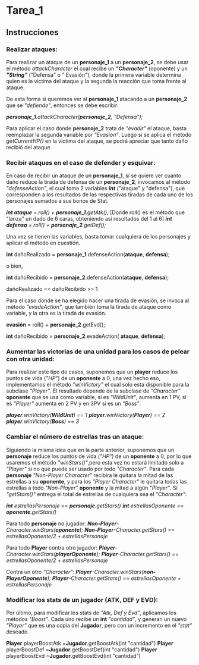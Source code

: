 # Tarea_1
## Instrucciones
### Realizar ataques:
Para realizar un ataque de un **personaje_1** a un **personaje_2**, se debe usar el método _attackCharacter_ el cual recibe un _**"Character"**_ (oponente) y un _**"String"**_ ("Defensa" o " Evasión"), donde la primera variable determina quien es la victima del ataque y la segunda la reacción que toma frente al ataque.

De esta forma si queremos ver al **personaje_1** atacando a un **personaje_2** que se _"defiende"_, entonces se debe escribir:

_**personaje_1**.attackCharacter(**personaje_2**, "Defensa");_

Para aplicar el caso donde **personaje_2** trata de _"evadir"_ el ataque, basta reemplazar la segunda variable por _"Evasión"_. Luego si se aplica el método _getCurrentHP()_ en la victima del ataque, se podrá apreciar que tanto daño recibió del ataque.

### Recibir ataques en el caso de defender y esquivar:
En caso de recibir un ataque de un **personaje_1**, sí se quiere ver cuanto daño reduce la tirada de defensa de un **personaje_2**, invocamos al método _"defenseAction"_, el cual toma 2 variables _**int**_ ("ataque" y "defensa"), que corresponden a los resultados de las respectivas tiradas de cada uno de los personajes sumados a sus bonos de Stat.

_**int ataque** = roll() + **personaje_1**.getAtk();_ [Donde roll() es el método que "lanza" un dado de 6 caras, obteniendo así resultados del 1 al 6]
_**int defensa** = roll() + **personaje_2**.getDef();_

Una vez se tienen las variables, basta tomar cualquiera de los personajes y aplicar el método en cuestión.

**int** dañoRealizado = **personaje_1**.defenseAction(**ataque**, **defensa**);

o bien,

**int** dañoRecibido = **personaje_2**.defenseAction(**ataque**, **defensa**);

dañoRealizado == dañoRecibido >= 1

Para el caso donde se ha elegido hacer una tirada de evasión, se invoca al método _"evadeAction"_, que también toma la tirada de ataque como variable, y la otra es la tirada de evasión.

**evasión** = roll() + **personaje_2**.getEvd();

**int** dañoRecibido = **personaje_2**.evadeAction( **ataque**, **defensa**);

### Aumentar las victorias de una unidad para los casos de pelear con otra unidad:
Para realizar este tipo de casos, suponemos que un **player** reduce los puntos de vida (_"HP"_) de un **oponente** a 0, una vez hecho eso, implementamos el método _"winVictory"_ el cual solo esta disponible para la subclase _"Player"_. El resultado depende de la subclase de _"Character"_ **oponente** que se usa como variable, sí es _"WildUnit"_, aumenta en 1 PV, sí es _"Player"_ aumenta en 2 PV y en 3PV sí es un _"Boss"_.

_**player**.winVictory(**WildUnit**) == 1_
_**player**.winVictory(**Player**) == 2_
_**player**.winVictory(**Boss**) == 3_

### Cambiar el número de estrellas tras un ataque:
Siguiendo la misma idea que en la parte anterior, suponemos que un **personaje** reduce los puntos de vida (_"HP"_) de un **oponente** a 0, por lo que usaremos el método _"winStars()"_,pero esta vez no estará limitado solo a _"Player"_ si no que puede ser usado por todo _"Character"_. Para cada **personaje** _"Non-Player Character"_ recibira le quitara la mitad de las estrellas a su **oponente**, y para los _"Player Character"_ le quitara todas las estrellas a todo _"Non-Player"_ **oponente** y la mitad a algún _"Player"_. Sí _"getStars()"_ entrega el total de estrellas de cualquiera sea el _"Character"_:

_**int** estrellasPersonaje == **personaje**.getStars()_
_**int** estrellasOponente == **oponente**.getStars()_

Para todo **personaje** no jugador:
_**Non-Player**-Character.winStars(**oponente**);
**Non-Player**-Character.getStars() == estrellasOponente/2 + estrellasPersonaje_

Para todo **Player** contra otro jugador:
_**Player**-Character.winStars(**playerOponente**);
**Player**-Character.getStars() == estrellasOponente/2 + estrellasPersonaje_

Contra un otro _"Character"_:
_**Player**-Character.winStars(**non-PlayerOponente**);
**Player**-Character.getStars() == estrellasOponente + estrellasPersonaje_

### Modificar los stats de un jugador (ATK, DEF y EVD):
Por último, para modificar los stats de _"Atk, Def y Evd"_, aplicamos los métodos _"Boost"_. Cada uno recibe un **int** _"cantidad"_, y generan un nuevo _"Player"_ que es una copia del **Jugador**, pero con un incremento en el _"stat"_ deseado.

**Player** playerBoostAtk =**Jugador**.getBoostAtk(int "cantidad")
**Player** playerBoostDef =**Jugador**.getBoostDef(int "cantidad")
**Player** playerBoostEvd =**Jugador**.getBoostEvd(int "cantidad")
